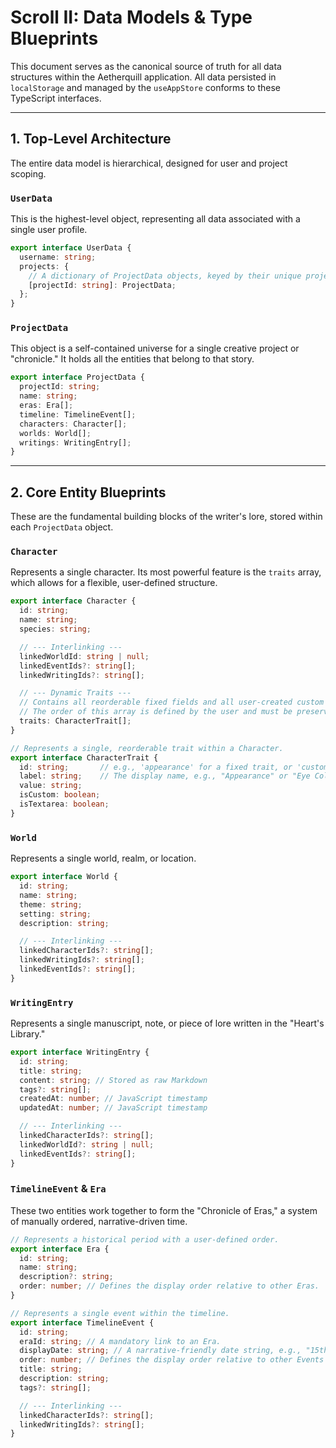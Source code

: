 # Scroll II: Data Models & Type Blueprints

This document serves as the canonical source of truth for all data structures within the Aetherquill application. All data persisted in `localStorage` and managed by the `useAppStore` conforms to these TypeScript interfaces.

---

## 1. Top-Level Architecture

The entire data model is hierarchical, designed for user and project scoping.

### `UserData`

This is the highest-level object, representing all data associated with a single user profile.

```ts
export interface UserData {
  username: string;
  projects: {
    // A dictionary of ProjectData objects, keyed by their unique projectId.
    [projectId: string]: ProjectData;
  };
}
```

### `ProjectData`

This object is a self-contained universe for a single creative project or "chronicle." It holds all the entities that belong to that story.

```ts
export interface ProjectData {
  projectId: string;
  name: string;
  eras: Era[];
  timeline: TimelineEvent[];
  characters: Character[];
  worlds: World[];
  writings: WritingEntry[];
}
```

---

## 2. Core Entity Blueprints

These are the fundamental building blocks of the writer's lore, stored within each `ProjectData` object.

### `Character`

Represents a single character. Its most powerful feature is the `traits` array, which allows for a flexible, user-defined structure.

```ts
export interface Character {
  id: string;
  name: string;
  species: string;

  // --- Interlinking ---
  linkedWorldId: string | null;
  linkedEventIds?: string[];
  linkedWritingIds?: string[];

  // --- Dynamic Traits ---
  // Contains all reorderable fixed fields and all user-created custom fields.
  // The order of this array is defined by the user and must be preserved.
  traits: CharacterTrait[];
}

// Represents a single, reorderable trait within a Character.
export interface CharacterTrait {
  id: string;       // e.g., 'appearance' for a fixed trait, or 'custom_12345' for a custom one
  label: string;    // The display name, e.g., "Appearance" or "Eye Color"
  value: string;
  isCustom: boolean;
  isTextarea: boolean;
}
```

### `World`

Represents a single world, realm, or location.

```ts
export interface World {
  id: string;
  name: string;
  theme: string;
  setting: string;
  description: string;

  // --- Interlinking ---
  linkedCharacterIds?: string[];
  linkedWritingIds?: string[];
  linkedEventIds?: string[];
}
```

### `WritingEntry`

Represents a single manuscript, note, or piece of lore written in the "Heart's Library."

```ts
export interface WritingEntry {
  id: string;
  title: string;
  content: string; // Stored as raw Markdown
  tags?: string[];
  createdAt: number; // JavaScript timestamp
  updatedAt: number; // JavaScript timestamp

  // --- Interlinking ---
  linkedCharacterIds?: string[];
  linkedWorldId?: string | null;
  linkedEventIds?: string[];
}
```

### `TimelineEvent` & `Era`

These two entities work together to form the "Chronicle of Eras," a system of manually ordered, narrative-driven time.

```ts
// Represents a historical period with a user-defined order.
export interface Era {
  id: string;
  name: string;
  description?: string;
  order: number; // Defines the display order relative to other Eras.
}

// Represents a single event within the timeline.
export interface TimelineEvent {
  id: string;
  eraId: string; // A mandatory link to an Era.
  displayDate: string; // A narrative-friendly date string, e.g., "15th Day of the Sun's Height".
  order: number; // Defines the display order relative to other Events within the same Era.
  title: string;
  description: string;
  tags?: string[];

  // --- Interlinking ---
  linkedCharacterIds?: string[];
  linkedWritingIds?: string[];
}
```